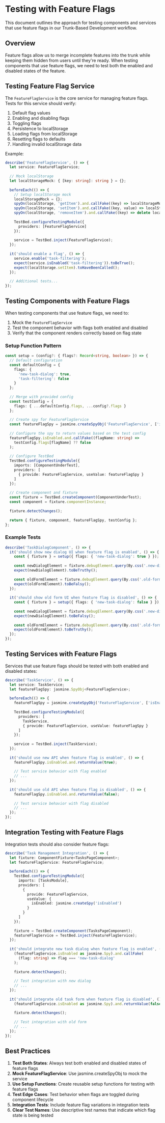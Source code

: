 # Testing with Feature Flags

This document outlines the approach for testing components and services that use feature flags in our Trunk-Based Development workflow.

## Overview

Feature flags allow us to merge incomplete features into the trunk while keeping them hidden from users until they're ready. When testing components that use feature flags, we need to test both the enabled and disabled states of the feature.

## Testing Feature Flag Service

The `FeatureFlagService` is the core service for managing feature flags. Tests for this service should verify:

1. Default flag values
2. Enabling and disabling flags
3. Toggling flags
4. Persistence to localStorage
5. Loading flags from localStorage
6. Resetting flags to defaults
7. Handling invalid localStorage data

Example:

```typescript
describe('FeatureFlagService', () => {
  let service: FeatureFlagService;
  
  // Mock localStorage
  let localStorageMock: { [key: string]: string } = {};
  
  beforeEach(() => {
    // Setup localStorage mock
    localStorageMock = {};
    spyOn(localStorage, 'getItem').and.callFake((key) => localStorageMock[key] || null);
    spyOn(localStorage, 'setItem').and.callFake((key, value) => localStorageMock[key] = value);
    spyOn(localStorage, 'removeItem').and.callFake((key) => delete localStorageMock[key]);
    
    TestBed.configureTestingModule({
      providers: [FeatureFlagService]
    });
    
    service = TestBed.inject(FeatureFlagService);
  });
  
  it('should enable a flag', () => {
    service.enable('task-filtering');
    expect(service.isEnabled('task-filtering')).toBeTrue();
    expect(localStorage.setItem).toHaveBeenCalled();
  });
  
  // Additional tests...
});
```

## Testing Components with Feature Flags

When testing components that use feature flags, we need to:

1. Mock the `FeatureFlagService`
2. Test the component behavior with flags both enabled and disabled
3. Verify that the component renders correctly based on flag state

### Setup Function Pattern

```typescript
const setup = (config?: { flags?: Record<string, boolean> }) => {
  // Default configuration
  const defaultConfig = {
    flags: {
      'new-task-dialog': true,
      'task-filtering': false
    }
  };
  
  // Merge with provided config
  const testConfig = {
    flags: { ...defaultConfig.flags, ...config?.flags }
  };
  
  // Create spy for FeatureFlagService
  const featureFlagSpy = jasmine.createSpyObj('FeatureFlagService', ['isEnabled']);
  
  // Configure the spy to return values based on the test config
  featureFlagSpy.isEnabled.and.callFake((flagName: string) => 
    testConfig.flags[flagName] ?? false
  );
  
  // Configure TestBed
  TestBed.configureTestingModule({
    imports: [ComponentUnderTest],
    providers: [
      { provide: FeatureFlagService, useValue: featureFlagSpy }
    ]
  });
  
  // Create component and fixture
  const fixture = TestBed.createComponent(ComponentUnderTest);
  const component = fixture.componentInstance;
  
  fixture.detectChanges();
  
  return { fixture, component, featureFlagSpy, testConfig };
};
```

### Example Tests

```typescript
describe('TaskDialogComponent', () => {
  it('should show new dialog UI when feature flag is enabled', () => {
    const { fixture } = setup({ flags: { 'new-task-dialog': true } });
    
    const newDialogElement = fixture.debugElement.query(By.css('.new-dialog-ui'));
    expect(newDialogElement).toBeTruthy();
    
    const oldFormElement = fixture.debugElement.query(By.css('.old-form-ui'));
    expect(oldFormElement).toBeFalsy();
  });
  
  it('should show old form UI when feature flag is disabled', () => {
    const { fixture } = setup({ flags: { 'new-task-dialog': false } });
    
    const newDialogElement = fixture.debugElement.query(By.css('.new-dialog-ui'));
    expect(newDialogElement).toBeFalsy();
    
    const oldFormElement = fixture.debugElement.query(By.css('.old-form-ui'));
    expect(oldFormElement).toBeTruthy();
  });
});
```

## Testing Services with Feature Flags

Services that use feature flags should be tested with both enabled and disabled states:

```typescript
describe('TaskService', () => {
  let service: TaskService;
  let featureFlagSpy: jasmine.SpyObj<FeatureFlagService>;
  
  beforeEach(() => {
    featureFlagSpy = jasmine.createSpyObj('FeatureFlagService', ['isEnabled']);
    
    TestBed.configureTestingModule({
      providers: [
        TaskService,
        { provide: FeatureFlagService, useValue: featureFlagSpy }
      ]
    });
    
    service = TestBed.inject(TaskService);
  });
  
  it('should use new API when feature flag is enabled', () => {
    featureFlagSpy.isEnabled.and.returnValue(true);
    
    // Test service behavior with flag enabled
    // ...
  });
  
  it('should use old API when feature flag is disabled', () => {
    featureFlagSpy.isEnabled.and.returnValue(false);
    
    // Test service behavior with flag disabled
    // ...
  });
});
```

## Integration Testing with Feature Flags

Integration tests should also consider feature flags:

```typescript
describe('Task Management Integration', () => {
  let fixture: ComponentFixture<TasksPageComponent>;
  let featureFlagService: FeatureFlagService;
  
  beforeEach(() => {
    TestBed.configureTestingModule({
      imports: [TasksModule],
      providers: [
        {
          provide: FeatureFlagService,
          useValue: {
            isEnabled: jasmine.createSpy('isEnabled')
          }
        }
      ]
    });
    
    fixture = TestBed.createComponent(TasksPageComponent);
    featureFlagService = TestBed.inject(FeatureFlagService);
  });
  
  it('should integrate new task dialog when feature flag is enabled', () => {
    (featureFlagService.isEnabled as jasmine.Spy).and.callFake(
      (flag: string) => flag === 'new-task-dialog'
    );
    
    fixture.detectChanges();
    
    // Test integration with new dialog
    // ...
  });
  
  it('should integrate old task form when feature flag is disabled', () => {
    (featureFlagService.isEnabled as jasmine.Spy).and.returnValue(false);
    
    fixture.detectChanges();
    
    // Test integration with old form
    // ...
  });
});
```

## Best Practices

1. **Test Both States**: Always test both enabled and disabled states of feature flags
2. **Mock FeatureFlagService**: Use jasmine.createSpyObj to mock the service
3. **Use Setup Functions**: Create reusable setup functions for testing with feature flags
4. **Test Edge Cases**: Test behavior when flags are toggled during component lifecycle
5. **Integration Tests**: Include feature flag variations in integration tests
6. **Clear Test Names**: Use descriptive test names that indicate which flag state is being tested
